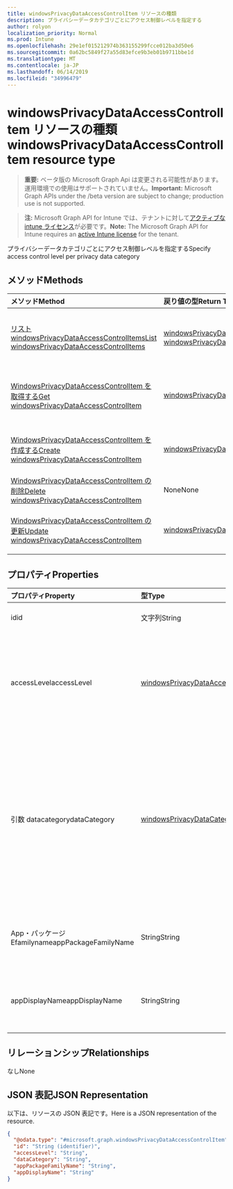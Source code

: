 ```yaml
---
title: windowsPrivacyDataAccessControlItem リソースの種類
description: プライバシーデータカテゴリごとにアクセス制御レベルを指定する
author: rolyon
localization_priority: Normal
ms.prod: Intune
ms.openlocfilehash: 29e1ef015212974b363155299fcce012ba3d50e6
ms.sourcegitcommit: 0a62bc5849f27a55d83efce9b3eb01b9711bbe1d
ms.translationtype: MT
ms.contentlocale: ja-JP
ms.lasthandoff: 06/14/2019
ms.locfileid: "34996479"
---
```

# <a name="windowsprivacydataaccesscontrolitem-resource-type"></a><span data-ttu-id="31ee7-103">windowsPrivacyDataAccessControlItem リソースの種類</span><span class="sxs-lookup"><span data-stu-id="31ee7-103">windowsPrivacyDataAccessControlItem resource type</span></span>

> <span data-ttu-id="31ee7-104">**重要:** ベータ版の Microsoft Graph Api は変更される可能性があります。運用環境での使用はサポートされていません。</span><span class="sxs-lookup"><span data-stu-id="31ee7-104">**Important:** Microsoft Graph APIs under the /beta version are subject to change; production use is not supported.</span></span>

> <span data-ttu-id="31ee7-105">**注:** Microsoft Graph API for Intune では、テナントに対して[アクティブな intune ライセンス](https://go.microsoft.com/fwlink/?linkid=839381)が必要です。</span><span class="sxs-lookup"><span data-stu-id="31ee7-105">**Note:** The Microsoft Graph API for Intune requires an [active Intune license](https://go.microsoft.com/fwlink/?linkid=839381) for the tenant.</span></span>

<span data-ttu-id="31ee7-106">プライバシーデータカテゴリごとにアクセス制御レベルを指定する</span><span class="sxs-lookup"><span data-stu-id="31ee7-106">Specify access control level per privacy data category</span></span>

## <a name="methods"></a><span data-ttu-id="31ee7-107">メソッド</span><span class="sxs-lookup"><span data-stu-id="31ee7-107">Methods</span></span>
|<span data-ttu-id="31ee7-108">メソッド</span><span class="sxs-lookup"><span data-stu-id="31ee7-108">Method</span></span>|<span data-ttu-id="31ee7-109">戻り値の型</span><span class="sxs-lookup"><span data-stu-id="31ee7-109">Return Type</span></span>|<span data-ttu-id="31ee7-110">説明</span><span class="sxs-lookup"><span data-stu-id="31ee7-110">Description</span></span>|
|:---|:---|:---|
|[<span data-ttu-id="31ee7-111">リスト windowsPrivacyDataAccessControlItems</span><span class="sxs-lookup"><span data-stu-id="31ee7-111">List windowsPrivacyDataAccessControlItems</span></span>](../api/intune-deviceconfig-windowsprivacydataaccesscontrolitem-list.md)|<span data-ttu-id="31ee7-112">[windowsPrivacyDataAccessControlItem](../resources/intune-deviceconfig-windowsprivacydataaccesscontrolitem.md)コレクション</span><span class="sxs-lookup"><span data-stu-id="31ee7-112">[windowsPrivacyDataAccessControlItem](../resources/intune-deviceconfig-windowsprivacydataaccesscontrolitem.md) collection</span></span>|<span data-ttu-id="31ee7-113">[WindowsPrivacyDataAccessControlItem](../resources/intune-deviceconfig-windowsprivacydataaccesscontrolitem.md)オブジェクトのプロパティとリレーションシップをリストします。</span><span class="sxs-lookup"><span data-stu-id="31ee7-113">List properties and relationships of the [windowsPrivacyDataAccessControlItem](../resources/intune-deviceconfig-windowsprivacydataaccesscontrolitem.md) objects.</span></span>|
|[<span data-ttu-id="31ee7-114">WindowsPrivacyDataAccessControlItem を取得する</span><span class="sxs-lookup"><span data-stu-id="31ee7-114">Get windowsPrivacyDataAccessControlItem</span></span>](../api/intune-deviceconfig-windowsprivacydataaccesscontrolitem-get.md)|[<span data-ttu-id="31ee7-115">windowsPrivacyDataAccessControlItem</span><span class="sxs-lookup"><span data-stu-id="31ee7-115">windowsPrivacyDataAccessControlItem</span></span>](../resources/intune-deviceconfig-windowsprivacydataaccesscontrolitem.md)|<span data-ttu-id="31ee7-116">[WindowsPrivacyDataAccessControlItem](../resources/intune-deviceconfig-windowsprivacydataaccesscontrolitem.md)オブジェクトのプロパティとリレーションシップを読み取ります。</span><span class="sxs-lookup"><span data-stu-id="31ee7-116">Read properties and relationships of the [windowsPrivacyDataAccessControlItem](../resources/intune-deviceconfig-windowsprivacydataaccesscontrolitem.md) object.</span></span>|
|[<span data-ttu-id="31ee7-117">WindowsPrivacyDataAccessControlItem を作成する</span><span class="sxs-lookup"><span data-stu-id="31ee7-117">Create windowsPrivacyDataAccessControlItem</span></span>](../api/intune-deviceconfig-windowsprivacydataaccesscontrolitem-create.md)|[<span data-ttu-id="31ee7-118">windowsPrivacyDataAccessControlItem</span><span class="sxs-lookup"><span data-stu-id="31ee7-118">windowsPrivacyDataAccessControlItem</span></span>](../resources/intune-deviceconfig-windowsprivacydataaccesscontrolitem.md)|<span data-ttu-id="31ee7-119">新しい[windowsPrivacyDataAccessControlItem](../resources/intune-deviceconfig-windowsprivacydataaccesscontrolitem.md)オブジェクトを作成します。</span><span class="sxs-lookup"><span data-stu-id="31ee7-119">Create a new [windowsPrivacyDataAccessControlItem](../resources/intune-deviceconfig-windowsprivacydataaccesscontrolitem.md) object.</span></span>|
|[<span data-ttu-id="31ee7-120">WindowsPrivacyDataAccessControlItem の削除</span><span class="sxs-lookup"><span data-stu-id="31ee7-120">Delete windowsPrivacyDataAccessControlItem</span></span>](../api/intune-deviceconfig-windowsprivacydataaccesscontrolitem-delete.md)|<span data-ttu-id="31ee7-121">None</span><span class="sxs-lookup"><span data-stu-id="31ee7-121">None</span></span>|<span data-ttu-id="31ee7-122">[WindowsPrivacyDataAccessControlItem](../resources/intune-deviceconfig-windowsprivacydataaccesscontrolitem.md)を削除します。</span><span class="sxs-lookup"><span data-stu-id="31ee7-122">Deletes a [windowsPrivacyDataAccessControlItem](../resources/intune-deviceconfig-windowsprivacydataaccesscontrolitem.md).</span></span>|
|[<span data-ttu-id="31ee7-123">WindowsPrivacyDataAccessControlItem の更新</span><span class="sxs-lookup"><span data-stu-id="31ee7-123">Update windowsPrivacyDataAccessControlItem</span></span>](../api/intune-deviceconfig-windowsprivacydataaccesscontrolitem-update.md)|[<span data-ttu-id="31ee7-124">windowsPrivacyDataAccessControlItem</span><span class="sxs-lookup"><span data-stu-id="31ee7-124">windowsPrivacyDataAccessControlItem</span></span>](../resources/intune-deviceconfig-windowsprivacydataaccesscontrolitem.md)|<span data-ttu-id="31ee7-125">[WindowsPrivacyDataAccessControlItem](../resources/intune-deviceconfig-windowsprivacydataaccesscontrolitem.md)オブジェクトのプロパティを更新します。</span><span class="sxs-lookup"><span data-stu-id="31ee7-125">Update the properties of a [windowsPrivacyDataAccessControlItem](../resources/intune-deviceconfig-windowsprivacydataaccesscontrolitem.md) object.</span></span>|

## <a name="properties"></a><span data-ttu-id="31ee7-126">プロパティ</span><span class="sxs-lookup"><span data-stu-id="31ee7-126">Properties</span></span>
|<span data-ttu-id="31ee7-127">プロパティ</span><span class="sxs-lookup"><span data-stu-id="31ee7-127">Property</span></span>|<span data-ttu-id="31ee7-128">型</span><span class="sxs-lookup"><span data-stu-id="31ee7-128">Type</span></span>|<span data-ttu-id="31ee7-129">説明</span><span class="sxs-lookup"><span data-stu-id="31ee7-129">Description</span></span>|
|:---|:---|:---|
|<span data-ttu-id="31ee7-130">id</span><span class="sxs-lookup"><span data-stu-id="31ee7-130">id</span></span>|<span data-ttu-id="31ee7-131">文字列</span><span class="sxs-lookup"><span data-stu-id="31ee7-131">String</span></span>|<span data-ttu-id="31ee7-132">WindowsPrivacyDataAccessControlItem のキー。</span><span class="sxs-lookup"><span data-stu-id="31ee7-132">The key of WindowsPrivacyDataAccessControlItem.</span></span>|
|<span data-ttu-id="31ee7-133">accessLevel</span><span class="sxs-lookup"><span data-stu-id="31ee7-133">accessLevel</span></span>|[<span data-ttu-id="31ee7-134">windowsPrivacyDataAccessLevel</span><span class="sxs-lookup"><span data-stu-id="31ee7-134">windowsPrivacyDataAccessLevel</span></span>](../resources/intune-deviceconfig-windowsprivacydataaccesslevel.md)|<span data-ttu-id="31ee7-135">これは、指定されたアプリケーションに割り当てられるプライバシーデータカテゴリのアクセスレベルを示します。</span><span class="sxs-lookup"><span data-stu-id="31ee7-135">This indicates an access level for the privacy data category to which the specified application will be given to.</span></span> <span data-ttu-id="31ee7-136">使用可能な値は、`notConfigured`、`forceAllow`、`forceDeny`、`userInControl` です。</span><span class="sxs-lookup"><span data-stu-id="31ee7-136">Possible values are: `notConfigured`, `forceAllow`, `forceDeny`, `userInControl`.</span></span>|
|<span data-ttu-id="31ee7-137">引数 datacategory</span><span class="sxs-lookup"><span data-stu-id="31ee7-137">dataCategory</span></span>|[<span data-ttu-id="31ee7-138">windowsPrivacyDataCategory</span><span class="sxs-lookup"><span data-stu-id="31ee7-138">windowsPrivacyDataCategory</span></span>](../resources/intune-deviceconfig-windowsprivacydatacategory.md)|<span data-ttu-id="31ee7-139">これは、特定のアクセス制御が適用されるプライバシーデータカテゴリを示します。</span><span class="sxs-lookup"><span data-stu-id="31ee7-139">This indicates a privacy data category to which the specific access control will apply.</span></span> <span data-ttu-id="31ee7-140">可能な値: `notConfigured`、 `accountInfo` `appsRunInBackground` `calendar` `callHistory` `camera` `contacts` `diagnosticsInfo` `email` `location` `messaging` `microphone`、、、、、、、、、、、、 `motion` `notifications` `phone` `radios` `tasks` `syncWithDevices` `trustedDevices`.</span><span class="sxs-lookup"><span data-stu-id="31ee7-140">Possible values are: `notConfigured`, `accountInfo`, `appsRunInBackground`, `calendar`, `callHistory`, `camera`, `contacts`, `diagnosticsInfo`, `email`, `location`, `messaging`, `microphone`, `motion`, `notifications`, `phone`, `radios`, `tasks`, `syncWithDevices`, `trustedDevices`.</span></span>|
|<span data-ttu-id="31ee7-141">App・パッケージ Efamilyname</span><span class="sxs-lookup"><span data-stu-id="31ee7-141">appPackageFamilyName</span></span>|<span data-ttu-id="31ee7-142">String</span><span class="sxs-lookup"><span data-stu-id="31ee7-142">String</span></span>|<span data-ttu-id="31ee7-143">Windows アプリのパッケージファミリ名。</span><span class="sxs-lookup"><span data-stu-id="31ee7-143">The Package Family Name of a Windows app.</span></span> <span data-ttu-id="31ee7-144">設定すると、指定したアプリケーションにアクセスレベルが適用されます。</span><span class="sxs-lookup"><span data-stu-id="31ee7-144">When set, the access level applies to the specified application.</span></span>|
|<span data-ttu-id="31ee7-145">appDisplayName</span><span class="sxs-lookup"><span data-stu-id="31ee7-145">appDisplayName</span></span>|<span data-ttu-id="31ee7-146">String</span><span class="sxs-lookup"><span data-stu-id="31ee7-146">String</span></span>|<span data-ttu-id="31ee7-147">Windows アプリのパッケージファミリ名。</span><span class="sxs-lookup"><span data-stu-id="31ee7-147">The Package Family Name of a Windows app.</span></span> <span data-ttu-id="31ee7-148">設定すると、指定したアプリケーションにアクセスレベルが適用されます。</span><span class="sxs-lookup"><span data-stu-id="31ee7-148">When set, the access level applies to the specified application.</span></span>|

## <a name="relationships"></a><span data-ttu-id="31ee7-149">リレーションシップ</span><span class="sxs-lookup"><span data-stu-id="31ee7-149">Relationships</span></span>
<span data-ttu-id="31ee7-150">なし</span><span class="sxs-lookup"><span data-stu-id="31ee7-150">None</span></span>

## <a name="json-representation"></a><span data-ttu-id="31ee7-151">JSON 表記</span><span class="sxs-lookup"><span data-stu-id="31ee7-151">JSON Representation</span></span>
<span data-ttu-id="31ee7-152">以下は、リソースの JSON 表記です。</span><span class="sxs-lookup"><span data-stu-id="31ee7-152">Here is a JSON representation of the resource.</span></span>
<!-- {
  "blockType": "resource",
  "keyProperty": "id",
  "@odata.type": "microsoft.graph.windowsPrivacyDataAccessControlItem"
}
-->
``` json
{
  "@odata.type": "#microsoft.graph.windowsPrivacyDataAccessControlItem",
  "id": "String (identifier)",
  "accessLevel": "String",
  "dataCategory": "String",
  "appPackageFamilyName": "String",
  "appDisplayName": "String"
}
```





